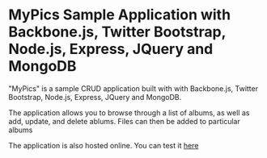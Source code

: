 # MyPics Sample Application with Backbone.js, Twitter Bootstrap, Node.js, Express, JQuery and MongoDB #

"MyPics" is a sample CRUD application built with with Backbone.js, Twitter Bootstrap, Node.js, Express, JQuery and MongoDB.

The application allows you to browse through a list of albums, as well as add, update, and delete ablums.
Files can then be added to particular albums



The application is also hosted online. You can test it [here](http://ade-mypics.herokuapp.com/)

